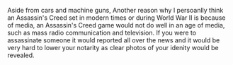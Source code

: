 Aside from cars and machine guns, Another reason why I persoanlly think an Assassin's Creed set in modern times or during World War II is because of media, an Assassin's Creed game would not do well in an age of media, such as mass radio communication and television. If you were to assassinate someone it would reported all over the news and it would be very hard to lower your notarity as clear photos of your idenity would be revealed.
